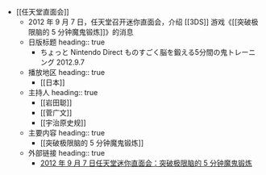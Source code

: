 - [[任天堂直面会]]
	- 2012 年 9 月 7 日，任天堂召开迷你直面会，介绍 [[3DS]] 游戏《[[突破极限脑的 5 分钟魔鬼锻炼]]》的消息
	- 日版标题
	  heading:: true
		- ちょっと Nintendo Direct ものすごく脳を鍛える5分間の鬼トレーニング 2012.9.7
	- 播放地区
	  heading:: true
		- [[日本]]
	- 主持人
	  heading:: true
		- [[岩田聪]]
		- [[菅广文]]
		- [[宇治原史规]]
	- 主要内容
	  heading:: true
		- [[突破极限脑的 5 分钟魔鬼锻炼]]
	- 外部链接
	  heading:: true
		- [2012 年 9 月 7 日任天堂迷你直面会：突破极限脑的 5 分钟魔鬼锻炼](https://www.bilibili.com/video/BV1hp4y117tY/)